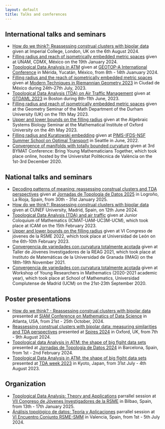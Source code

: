 ```yaml
---
layout: default
title: Talks and conferences
---
```


## International talks and seminars 
* [How do we think?: Reassessing construal clusters with bipolar data](https://arxiv.org/abs/2404.17042) given at Imperial College, London, UK on the 6th August 2024.
* [Filling radius and reach of isometrically embedded metric spaces](https://github.com/ManuelCuerno/personalpage/blob/main/files/Diapositivas%20UNAM%20-%20Manuel%20Cuerno.pdf) given at UNAM, CDMX, México on the 19th January 2024.
* [Topological Data Analysis in ATM](https://arxiv.org/abs/2304.08906) given at [GEOTOP-A International Conference](https://seminargeotop-a.com/merida24) in Mérida, Yucatán, México, from 8th - 14th Juanuary 2024.
* [Filling radius and the reach of isometrically embedded metric spaces](https://sites.google.com/ciencias.unam.mx/moderntechniquesriemanniangeom/i-n-i-c-i-o) given at [Modern Techniques in Riemannian Geometry 2023](https://sites.google.com/ciencias.unam.mx/moderntechniquesriemanniangeom/h-o-m-e?authuser=0) in Ciudad de México during 24th-27th July, 2023.
* [Topological Data Analysis (TDA) on Air Traffic Management](https://arxiv.org/abs/2304.08906) given at [GTDAML 2023](https://gtdaml.wixsite.com/2023) in Boston during 8th-11th June, 2023.
* [Filling radius and reach of isometrically embedded metric spaces](https://arxiv.org/abs/2206.08032) given at the Geometry Seminar of the Math Department of the Durham University (UK) on the 11th May 2023.
* [Upper and lower bounds on the filling radius](https://arxiv.org/abs/2206.08032) given at the Algebraic Systems Biology Seminar at the Mathematical Institute of Oxford University on the 4th May 2023.
* [Filling radius and Kuratowski embedding](https://kantorovich.org/event/2022-optimal-transport-summer-school/) given at [PIMS-IFDS-NSF Summer School on Optimal Transport](https://kantorovich.org/event/2022-optimal-transport-summer-school/) in Seattle in June, 2022.
* [Convergence of manifolds with totally bounded curvature](https://temat.es/monograficos/article/view/vol2-p75) given at 3rd BYMAT Conference: Bring Young Mathematicians Together, which took place online, hosted by the Universitat Politècnica de València on the 1st-3rd December 2020.
   

## National talks and seminars
* [Decoding patterns of meaning: reassessing construal clusters and TDA perspectives](https://arxiv.org/abs/2404.17042) given at [Jornadas de Topología de Datos 2025](https://www.unirioja.es/cu/jodivaso/events/tda2025/) in Logroño, La Rioja, Spain, from 30th - 31st January 2025.
* [How do we think?: Reassessing construal clusters with bipolar data](https://arxiv.org/abs/2404.17042) given at CUNEF University, Madrid, Spain, on 12th June 2024.
* [Topological Data Analysis (TDA) and air traffic](https://www.icmat.es/es/actividades/coloquios/coloquio-landing/?ID=2004) given at Junior Coloquium of Mathematics (ICMAT-UAM-UC3M-UCM), which took place at ICAM on the 15th February 2023.
* [Upper and lower bounds on the filling radius](https://arxiv.org/abs/2206.08032) given at VI Congreso de jóvenes de la RSME 2022, which took place at Universidad de León on the 6th-10th February 2023.
* [Convergencia de variedades con curvatura totalmente acotada](https://www.ugr.es/~reag/taller2021/) given at Taller de Jóvenes Investigadores de la REAG 2021, which took place at Instituto de Matemáticas de la Universidad de Granada (IMAG) on the 18th-19th November 2021.
* [Convergencia de variedades con curvatura totalmente acotada]() given at Workshop of Young Researchers in Mathematics (2020-2021 academic year), which took place at School of Mathematics, Universidad Complutense de Madrid (UCM) on the 21st-23th September 2020.


## Poster presentations
* [How do we think? - Reassessing construal clusters with bipolar data](https://github.com/ManuelCuerno/personalpage/blob/main/files/Poster%20Atlanta.pdf) presented at [SIAM Conference on Mathematics of Data Science](https://www.siam.org/conferences-events/siam-conferences/mds24/) in Atlanta, USA, from 21st - 25th October, 2024.
* [Reassessing construal clusters with bipolar data: measuring similarities and TDA perspectives](https://github.com/ManuelCuerno/personalpage/blob/main/files/Poster_Oxford_2024.pdf) presented at [Spires 2024](https://www.maths.ox.ac.uk/groups/ml-and-ds/topological-data-analysis/spires-2024) in Oxford, UK, from 7th - 9th August 2024.
* [Topological data Analysis in ATM: the shape of big flgiht data sets](https://github.com/ManuelCuerno/personalpage/blob/main/files/Kyoto_2023___Poster%20(2).pdf) presented at [Jornadas de Topología de Datos 2024](https://sites.google.com/view/tda2024) in Barcelona, Spain, from 1st - 2nd February 2024.
* [Topological Data Analysis in ATM: the shape of big flgiht data sets](https://github.com/ManuelCuerno/personalpage/blob/main/files/Kyoto_2023___Poster%20(2).pdf) presented at [TDA week 2023](https://sites.google.com/view/tdaweek2023/home?authuser=0) in Kyoto, Japan, from 31st July - 4th August 2023.


## Organization
* [Topological Data Analysis: Theory and Applications](https://jovenes2025.rsme.es/paralelaCD02.html) parrallel session at [VII Congreso de Jóvenes Investigadores de la RSME](https://jovenes2025.rsme.es) in Bilbao, Spain, from 13th - 17th January 2025.
* [Ánálisis topológico de datos: Teoría y Aplicaciones](https://rsme-smm-vi.webs.upv.es/sesiones-especiales/Resumenes_Sesion_Especial_S17.pdf) parrallel session at [VI Encuentro Conjunto RSME-SMM](https://rsme-smm-vi.webs.upv.es) in Valencia, Spain, from 1st - 5th July 2024.
